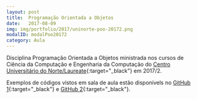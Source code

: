 ```yaml
---
layout: post
title:  Programação Orientada a Objetos
date:   2017-08-09
img: img/portfolio/2017/uninorte-poo-20172.png
modalID: modalPoo20172
category: Aula
---
```


Disciplina Programação Orientada a Objetos ministrada nos cursos de Ciência da Computação e Engenharia da Computação do [Centro Universitário do Norte/Laureate][uninorte-laureate]{:target="_black"} em 2017/2.


Exemplos de códigos vistos em sala de aula estão disponívels no [GitHub 1][github-exemplos-aula-1]{:target="_black"} e [GitHub 2][github-exemplos-aula-2]{:target="_black"}.


[github-exemplos-aula-1]: https://github.com/orlewilson/poo-cmn06s1-20172
[github-exemplos-aula-2]: https://github.com/orlewilson/poo-cin04s1-20172

[uninorte-laureate]: https://www.uninorte.com.br/
